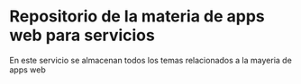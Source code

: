 # Repositorio de la materia de apps web para servicios
En este servicio se almacenan todos los temas relacionados a la mayeria de apps web